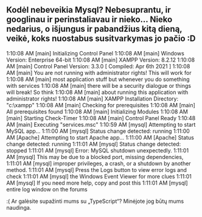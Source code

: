 




## Kodėl nebeveikia Mysql? Nebesuprantu, ir googlinau ir perinstaliavau ir nieko... Nieko nedarius, o išjungus ir pabandžius kitą dieną, veikė, koks nuostabus susitvarkymas jo pačio :D
1:10:08 AM  [main] 	Initializing Control Panel
1:10:08 AM  [main] 	Windows Version:  Enterprise  64-bit
1:10:08 AM  [main] 	XAMPP Version: 8.2.12
1:10:08 AM  [main] 	Control Panel Version: 3.3.0  [ Compiled: Apr 6th 2021 ]
1:10:08 AM  [main] 	You are not running with administrator rights! This will work for
1:10:08 AM  [main] 	most application stuff but whenever you do something with services
1:10:08 AM  [main] 	there will be a security dialogue or things will break! So think 
1:10:08 AM  [main] 	about running this application with administrator rights!
1:10:08 AM  [main] 	XAMPP Installation Directory: "c:\xampp\"
1:10:08 AM  [main] 	Checking for prerequisites
1:10:08 AM  [main] 	All prerequisites found
1:10:08 AM  [main] 	Initializing Modules
1:10:08 AM  [main] 	Starting Check-Timer
1:10:08 AM  [main] 	Control Panel Ready
1:10:48 AM  [main] 	Executing "services.msc"
1:10:59 AM  [mysql] 	Attempting to start MySQL app...
1:11:00 AM  [mysql] 	Status change detected: running
1:11:00 AM  [Apache] 	Attempting to start Apache app...
1:11:00 AM  [Apache] 	Status change detected: running
1:11:01 AM  [mysql] 	Status change detected: stopped
1:11:01 AM  [mysql] 	Error: MySQL shutdown unexpectedly.
1:11:01 AM  [mysql] 	This may be due to a blocked port, missing dependencies, 
1:11:01 AM  [mysql] 	improper privileges, a crash, or a shutdown by another method.
1:11:01 AM  [mysql] 	Press the Logs button to view error logs and check
1:11:01 AM  [mysql] 	the Windows Event Viewer for more clues
1:11:01 AM  [mysql] 	If you need more help, copy and post this
1:11:01 AM  [mysql] 	entire log window on the forums



:(
Ar galėsite supažinti mums su „TypeScript“? Minėjote jog būtų mums naudinga.
